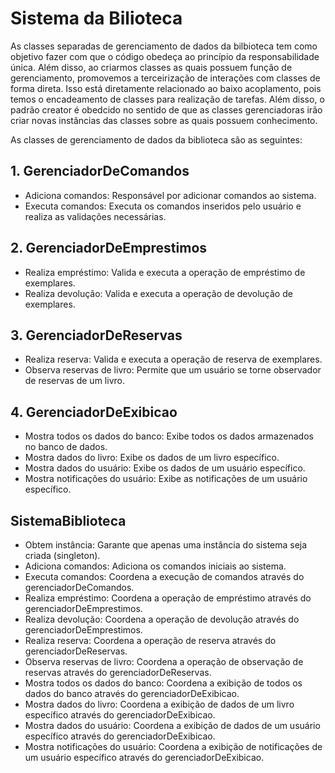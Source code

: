 # Sistema da Bilioteca

As classes separadas de gerenciamento de dados da bilbioteca tem como objetivo fazer com que o código obedeça ao princípio da responsabilidade única. Além disso, ao criarmos classes as quais possuem função de gerenciamento, promovemos a terceirização de interações com classes de forma direta. Isso está diretamente relacionado ao baixo acoplamento, pois temos o encadeamento de classes para realização de tarefas. Além disso, o padrão creator é obedcido no sentido de que as classes gerenciadoras irão criar novas instâncias das classes sobre as quais possuem conhecimento. 

As classes de gerenciamento de dados da biblioteca são as seguintes:

## 1. GerenciadorDeComandos
- Adiciona comandos: Responsável por adicionar comandos ao sistema.
- Executa comandos: Executa os comandos inseridos pelo usuário e realiza as validações necessárias.

## 2. GerenciadorDeEmprestimos
- Realiza empréstimo: Valida e executa a operação de empréstimo de exemplares.
- Realiza devolução: Valida e executa a operação de devolução de exemplares.

## 3. GerenciadorDeReservas
- Realiza reserva: Valida e executa a operação de reserva de exemplares.
- Observa reservas de livro: Permite que um usuário se torne observador de reservas de um livro.

## 4. GerenciadorDeExibicao
- Mostra todos os dados do banco: Exibe todos os dados armazenados no banco de dados.
- Mostra dados do livro: Exibe os dados de um livro específico.
- Mostra dados do usuário: Exibe os dados de um usuário específico.
- Mostra notificações do usuário: Exibe as notificações de um usuário específico.

## SistemaBiblioteca
- Obtem instância: Garante que apenas uma instância do sistema seja criada (singleton).
- Adiciona comandos: Adiciona os comandos iniciais ao sistema.
- Executa comandos: Coordena a execução de comandos através do gerenciadorDeComandos.
- Realiza empréstimo: Coordena a operação de empréstimo através do gerenciadorDeEmprestimos.
- Realiza devolução: Coordena a operação de devolução através do gerenciadorDeEmprestimos.
- Realiza reserva: Coordena a operação de reserva através do gerenciadorDeReservas.
- Observa reservas de livro: Coordena a operação de observação de reservas através do gerenciadorDeReservas.
- Mostra todos os dados do banco: Coordena a exibição de todos os dados do banco através do gerenciadorDeExibicao.
- Mostra dados do livro: Coordena a exibição de dados de um livro específico através do gerenciadorDeExibicao.
- Mostra dados do usuário: Coordena a exibição de dados de um usuário específico através do gerenciadorDeExibicao.
- Mostra notificações do usuário: Coordena a exibição de notificações de um usuário específico através do gerenciadorDeExibicao.
